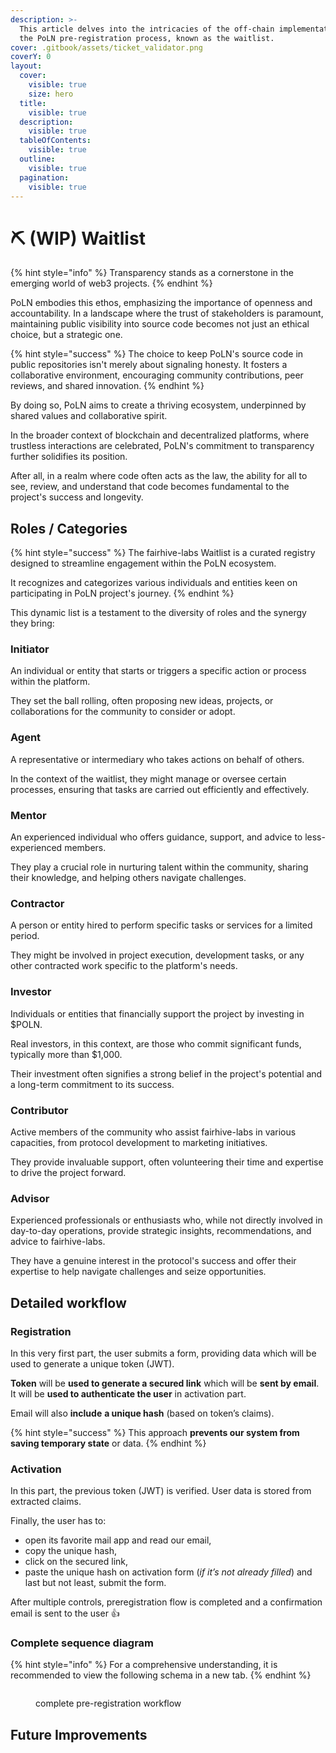 ```yaml
---
description: >-
  This article delves into the intricacies of the off-chain implementation of
  the PoLN pre-registration process, known as the waitlist.
cover: .gitbook/assets/ticket_validator.png
coverY: 0
layout:
  cover:
    visible: true
    size: hero
  title:
    visible: true
  description:
    visible: true
  tableOfContents:
    visible: true
  outline:
    visible: true
  pagination:
    visible: true
---
```


# ⛏ (WIP) Waitlist

{% hint style="info" %}
Transparency stands as a cornerstone in the emerging world of web3 projects.&#x20;
{% endhint %}

PoLN embodies this ethos, emphasizing the importance of openness and accountability. In a landscape where the trust of stakeholders is paramount, maintaining public visibility into source code becomes not just an ethical choice, but a strategic one.

{% hint style="success" %}
The choice to keep PoLN's source code in public repositories isn't merely about signaling honesty. It fosters a collaborative environment, encouraging community contributions, peer reviews, and shared innovation.&#x20;
{% endhint %}

By doing so, PoLN aims to create a thriving ecosystem, underpinned by shared values and collaborative spirit.

In the broader context of blockchain and decentralized platforms, where trustless interactions are celebrated, PoLN's commitment to transparency further solidifies its position.&#x20;

After all, in a realm where code often acts as the law, the ability for all to see, review, and understand that code becomes fundamental to the project's success and longevity.

## Roles / Categories

{% hint style="success" %}
The fairhive-labs Waitlist is a curated registry designed to streamline engagement within the PoLN ecosystem.

It recognizes and categorizes various individuals and entities keen on participating in PoLN project's journey.
{% endhint %}

This dynamic list is a testament to the diversity of roles and the synergy they bring:

### Initiator

An individual or entity that starts or triggers a specific action or process within the platform.

They set the ball rolling, often proposing new ideas, projects, or collaborations for the community to consider or adopt.

### Agent

A representative or intermediary who takes actions on behalf of others.

In the context of the waitlist, they might manage or oversee certain processes, ensuring that tasks are carried out efficiently and effectively.

### Mentor

An experienced individual who offers guidance, support, and advice to less-experienced members.

They play a crucial role in nurturing talent within the community, sharing their knowledge, and helping others navigate challenges.

### Contractor

A person or entity hired to perform specific tasks or services for a limited period.

They might be involved in project execution, development tasks, or any other contracted work specific to the platform's needs.

### Investor

Individuals or entities that financially support the project by investing in $POLN.

Real investors, in this context, are those who commit significant funds, typically more than $1,000.

Their investment often signifies a strong belief in the project's potential and a long-term commitment to its success.

### Contributor

Active members of the community who assist fairhive-labs in various capacities, from protocol development to marketing initiatives.

They provide invaluable support, often volunteering their time and expertise to drive the project forward.

### Advisor

Experienced professionals or enthusiasts who, while not directly involved in day-to-day operations, provide strategic insights, recommendations, and advice to fairhive-labs.

They have a genuine interest in the protocol's success and offer their expertise to help navigate challenges and seize opportunities.


## Detailed workflow

### Registration
In this very first part, the user submits a form, providing data which will be used to generate a unique token (JWT).

**Token** will be **used to generate a secured link** which will be **sent by email**. It will be **used to authenticate the user** in activation part.

Email will also **include** **a unique hash** (based on token’s claims).

{% hint style="success" %}
This approach **prevents our system from saving temporary state** or data.
{% endhint %}

### Activation

In this part, the previous token (JWT) is verified. User data is stored from extracted claims.

Finally, the user has to:

* open its favorite mail app and read our email,
* copy the unique hash,
* click on the secured link,
* paste the unique hash on activation form (_if it’s not already filled_) and last but not least, submit the form.

After multiple controls, preregistration flow is completed and a confirmation email is sent to the user 👍

### Complete sequence diagram

{% hint style="info" %}
For a comprehensive understanding, it is recommended to view the following schema in a new tab.
{% endhint %}

<figure><img src="../.gitbook/assets/Pre-registration_Workflow_v2.0.png" alt=""><figcaption><p>complete pre-registration workflow</p></figcaption></figure>

## Future Improvements
